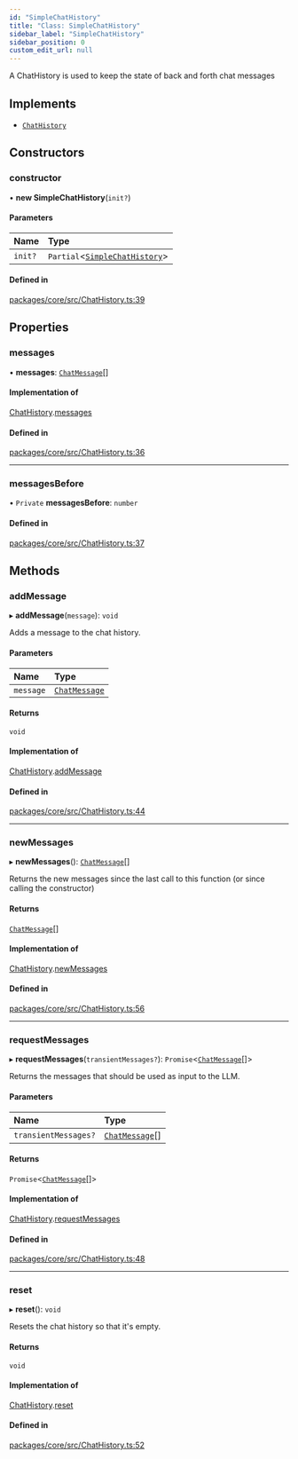 ```yaml
---
id: "SimpleChatHistory"
title: "Class: SimpleChatHistory"
sidebar_label: "SimpleChatHistory"
sidebar_position: 0
custom_edit_url: null
---
```


A ChatHistory is used to keep the state of back and forth chat messages

## Implements

- [`ChatHistory`](../interfaces/ChatHistory.md)

## Constructors

### constructor

• **new SimpleChatHistory**(`init?`)

#### Parameters

| Name    | Type                                                    |
| :------ | :------------------------------------------------------ |
| `init?` | `Partial`<[`SimpleChatHistory`](SimpleChatHistory.md)\> |

#### Defined in

[packages/core/src/ChatHistory.ts:39](https://github.com/run-llama/LlamaIndexTS/blob/d613bbd/packages/core/src/ChatHistory.ts#L39)

## Properties

### messages

• **messages**: [`ChatMessage`](../interfaces/ChatMessage.md)[]

#### Implementation of

[ChatHistory](../interfaces/ChatHistory.md).[messages](../interfaces/ChatHistory.md#messages)

#### Defined in

[packages/core/src/ChatHistory.ts:36](https://github.com/run-llama/LlamaIndexTS/blob/d613bbd/packages/core/src/ChatHistory.ts#L36)

---

### messagesBefore

• `Private` **messagesBefore**: `number`

#### Defined in

[packages/core/src/ChatHistory.ts:37](https://github.com/run-llama/LlamaIndexTS/blob/d613bbd/packages/core/src/ChatHistory.ts#L37)

## Methods

### addMessage

▸ **addMessage**(`message`): `void`

Adds a message to the chat history.

#### Parameters

| Name      | Type                                          |
| :-------- | :-------------------------------------------- |
| `message` | [`ChatMessage`](../interfaces/ChatMessage.md) |

#### Returns

`void`

#### Implementation of

[ChatHistory](../interfaces/ChatHistory.md).[addMessage](../interfaces/ChatHistory.md#addmessage)

#### Defined in

[packages/core/src/ChatHistory.ts:44](https://github.com/run-llama/LlamaIndexTS/blob/d613bbd/packages/core/src/ChatHistory.ts#L44)

---

### newMessages

▸ **newMessages**(): [`ChatMessage`](../interfaces/ChatMessage.md)[]

Returns the new messages since the last call to this function (or since calling the constructor)

#### Returns

[`ChatMessage`](../interfaces/ChatMessage.md)[]

#### Implementation of

[ChatHistory](../interfaces/ChatHistory.md).[newMessages](../interfaces/ChatHistory.md#newmessages)

#### Defined in

[packages/core/src/ChatHistory.ts:56](https://github.com/run-llama/LlamaIndexTS/blob/d613bbd/packages/core/src/ChatHistory.ts#L56)

---

### requestMessages

▸ **requestMessages**(`transientMessages?`): `Promise`<[`ChatMessage`](../interfaces/ChatMessage.md)[]\>

Returns the messages that should be used as input to the LLM.

#### Parameters

| Name                 | Type                                            |
| :------------------- | :---------------------------------------------- |
| `transientMessages?` | [`ChatMessage`](../interfaces/ChatMessage.md)[] |

#### Returns

`Promise`<[`ChatMessage`](../interfaces/ChatMessage.md)[]\>

#### Implementation of

[ChatHistory](../interfaces/ChatHistory.md).[requestMessages](../interfaces/ChatHistory.md#requestmessages)

#### Defined in

[packages/core/src/ChatHistory.ts:48](https://github.com/run-llama/LlamaIndexTS/blob/d613bbd/packages/core/src/ChatHistory.ts#L48)

---

### reset

▸ **reset**(): `void`

Resets the chat history so that it's empty.

#### Returns

`void`

#### Implementation of

[ChatHistory](../interfaces/ChatHistory.md).[reset](../interfaces/ChatHistory.md#reset)

#### Defined in

[packages/core/src/ChatHistory.ts:52](https://github.com/run-llama/LlamaIndexTS/blob/d613bbd/packages/core/src/ChatHistory.ts#L52)
